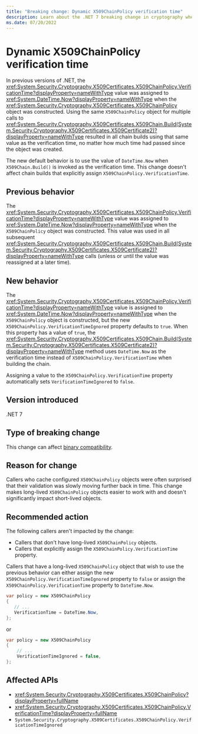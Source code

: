 ```yaml
---
title: "Breaking change: Dynamic X509ChainPolicy verification time"
description: Learn about the .NET 7 breaking change in cryptography where the X509ChainPolicy verification time is the time when Build is invoked.
ms.date: 07/20/2022
---
```

# Dynamic X509ChainPolicy verification time

In previous versions of .NET, the <xref:System.Security.Cryptography.X509Certificates.X509ChainPolicy.VerificationTime?displayProperty=nameWithType> value was assigned to <xref:System.DateTime.Now?displayProperty=nameWithType> when the <xref:System.Security.Cryptography.X509Certificates.X509ChainPolicy> object was constructed. Using the same `X509ChainPolicy` object for multiple calls to <xref:System.Security.Cryptography.X509Certificates.X509Chain.Build(System.Security.Cryptography.X509Certificates.X509Certificate2)?displayProperty=nameWithType> resulted in all chain builds using that same value as the verification time, no matter how much time had passed since the object was created.

The new default behavior is to use the value of `DateTime.Now` when `X509Chain.Build()` is invoked as the verification time. This change doesn't affect chain builds that explicitly assign `X509ChainPolicy.VerificationTime`.

## Previous behavior

The <xref:System.Security.Cryptography.X509Certificates.X509ChainPolicy.VerificationTime?displayProperty=nameWithType> value was assigned to <xref:System.DateTime.Now?displayProperty=nameWithType> when the `X509ChainPolicy` object was constructed. This value was used in all subsequent <xref:System.Security.Cryptography.X509Certificates.X509Chain.Build(System.Security.Cryptography.X509Certificates.X509Certificate2)?displayProperty=nameWithType> calls (unless or until the value was reassigned at a later time).

## New behavior

The <xref:System.Security.Cryptography.X509Certificates.X509ChainPolicy.VerificationTime?displayProperty=nameWithType> value is assigned to <xref:System.DateTime.Now?displayProperty=nameWithType> when the `X509ChainPolicy` object is constructed, but the new `X509ChainPolicy.VerificationTimeIgnored` property defaults to `true`. When this property has a value of `true`, the <xref:System.Security.Cryptography.X509Certificates.X509Chain.Build(System.Security.Cryptography.X509Certificates.X509Certificate2)?displayProperty=nameWithType> method uses `DateTime.Now` as the verification time instead of `X509ChainPolicy.VerificationTime` when building the chain.

Assigning a value to the `X509ChainPolicy.VerificationTime` property automatically sets `VerificationTimeIgnored` to `false`.

## Version introduced

.NET 7

## Type of breaking change

This change can affect [binary compatibility](../../categories.md#binary-compatibility).

## Reason for change

Callers who cache configured `X509ChainPolicy` objects were often surprised that their validation was slowly moving further back in time. This change makes long-lived `X509ChainPolicy` objects easier to work with and doesn't significantly impact short-lived objects.

## Recommended action

The following callers aren't impacted by the change:

- Callers that don't have long-lived `X509ChainPolicy` objects.
- Callers that explicitly assign the `X509ChainPolicy.VerificationTime` property.

Callers that have a long-lived `X509ChainPolicy` object that wish to use the previous behavior can either assign the new `X509ChainPolicy.VerificationTimeIgnored` property to `false` or assign the `X509ChainPolicy.VerificationTime` property to `DateTime.Now`.

```csharp
var policy = new X509ChainPolicy
{
   // ...
   VerificationTime = DateTime.Now,
};
```

or

```csharp
var policy = new X509ChainPolicy
{
    // ...
    VerificationTimeIgnored = false,
};
```

## Affected APIs

- <xref:System.Security.Cryptography.X509Certificates.X509ChainPolicy?displayProperty=fullName>
- <xref:System.Security.Cryptography.X509Certificates.X509ChainPolicy.VerificationTime?displayProperty=fullName>
- `System.Security.Cryptography.X509Certificates.X509ChainPolicy.VerificationTimeIgnored`
